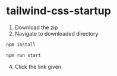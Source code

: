 # tailwind-css-startup
1. Download the zip
2. Navigate to downloaded directory
```bash
npm install
```
```bash
npm run start
```
4. Click the link given.
